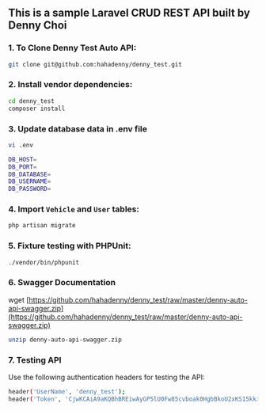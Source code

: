 ##  This is a sample Laravel CRUD REST API built by Denny Choi


### 1. To Clone Denny Test Auto API:

```bash
git clone git@github.com:hahadenny/denny_test.git
```

### 2. Install vendor dependencies:

```bash
cd denny_test
composer install
```

### 3. Update database data in .env file

```bash
vi .env

DB_HOST=
DB_PORT=
DB_DATABASE=
DB_USERNAME=
DB_PASSWORD=
```

### 4. Import `Vehicle` and `User` tables:

```bash
php artisan migrate
```

### 5. Fixture testing with PHPUnit:

```bash
./vendor/bin/phpunit
```

### 6. Swagger Documentation

wget [https://github.com/hahadenny/denny_test/raw/master/denny-auto-api-swagger.zip](https://github.com/hahadenny/denny_test/raw/master/denny-auto-api-swagger.zip)
```bash
unzip denny-auto-api-swagger.zip
```

### 7. Testing API

Use the following authentication headers for testing the API:

```bash
header('UserName', 'denny_test');
header('Token', 'CjwKCAiA9aKQBhBREiwAyGP5lU0Fw85cvboak0HgbBkoU2xKS15kkiBHjHiKLlQ9FSBwnmxrnjutQRoChAIQAvD_BwE');
```
